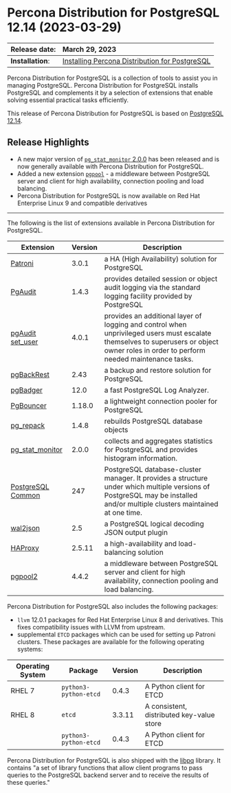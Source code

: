 # Percona Distribution for PostgreSQL 12.14 (2023-03-29)


| Release date:     | March 29, 2023      |
|:------------------|:----------------------|
| **Installation**: | [Installing Percona Distribution for PostgreSQL](installing.md) |

Percona Distribution for PostgreSQL is a collection of tools to assist you in managing PostgreSQL. Percona Distribution for PostgreSQL
installs PostgreSQL and complements it by a selection of extensions that
enable solving essential practical tasks efficiently.

This release of Percona Distribution for PostgreSQL is based on [PostgreSQL 12.14](https://www.postgresql.org/docs/release/12.14/). 

## Release Highlights

* A new major version of [`pg_stat_monitor` 2.0.0](https://docs.percona.com/pg-stat-monitor/release-notes/2.0.0.html) has been released and is now generally available with Percona Distribution for PostgreSQL.
* Added a new extension [`pgpool`](https://www.pgpool.net/docs/43/en/html/index.html) - a middleware between PostgreSQL server and client for high availability, connection pooling and load balancing.
* Percona Distribution for PostgreSQL is now available on Red Hat Enterprise Linux 9 and compatible derivatives

-----------------------------------------------------------------------------

The following is the list of extensions available in Percona Distribution for PostgreSQL.


| Extension           | Version        | Description                  |
| ------------------- | -------------- | ---------------------------- |
| [Patroni](https://patroni.readthedocs.io/en/latest/) | 3.0.1 | a HA (High Availability) solution for PostgreSQL |
| [PgAudit](https://www.pgaudit.org/)             | 1.4.3   | provides detailed session or object audit logging via the standard logging facility provided by PostgreSQL                |
| [pgAudit set_user](https://github.com/pgaudit/set_user)| 4.0.1 | provides an additional layer of logging and control when unprivileged users must escalate themselves to superusers or object owner roles in order to perform needed maintenance tasks.|
| [pgBackRest](https://pgbackrest.org/)           | 2.43    | a backup and restore solution for PostgreSQL       |
|[pgBadger](https://github.com/darold/pgbadger)   | 12.0     | a fast PostgreSQL Log Analyzer.|
|[PgBouncer](https://www.pgbouncer.org/)          |1.18.0    | a lightweight connection pooler for PostgreSQL|
| [pg_repack](https://github.com/reorg/pg_repack) | 1.4.8   | rebuilds PostgreSQL database objects           |
| [pg_stat_monitor](https://github.com/percona/pg_stat_monitor)                                         |2.0.0 | collects and aggregates statistics for PostgreSQL and provides histogram information.|
| [PostgreSQL Common](https://salsa.debian.org/postgresql/postgresql-common)| 247 | PostgreSQL database-cluster manager. It provides a structure under which multiple versions of PostgreSQL may be installed and/or multiple clusters maintained at one time.|
|[wal2json](https://github.com/eulerto/wal2json)  |2.5       | a PostgreSQL logical decoding JSON output plugin|
|[HAProxy](http://www.haproxy.org/) | 2.5.11 | a high-availability and load-balancing solution |
| [pgpool2](https://git.postgresql.org/gitweb/?p=pgpool2.git;a=summary) | 4.4.2 | a middleware between PostgreSQL server and client for high availability, connection pooling and load balancing.|


 
Percona Distribution for PostgreSQL also includes the following packages:

* `llvm` 12.0.1 packages for Red Hat Enterprise Linux 8 and derivatives. This fixes compatibility issues with LLVM from upstream.
* supplemental `ETCD` packages which can be used for setting up Patroni clusters. These packages are available for the following operating systems:

|  Operating System   | Package              | Version | Description        |
| ------------------- | ---------------------| --------| ------------------ |
| RHEL 7            |`python3-python-etcd` | 0.4.3   | A Python client for ETCD     |
| RHEL 8            | `etcd`               | 3.3.11  | A consistent, distributed key-value store|
|                     | `python3-python-etcd`| 0.4.3   | A Python client for ETCD     |



Percona Distribution for PostgreSQL is also shipped with the [libpq](https://www.postgresql.org/docs/12/libpq.html) library. It contains "a set of
library functions that allow client programs to pass queries to the PostgreSQL
backend server and to receive the results of these queries." 
